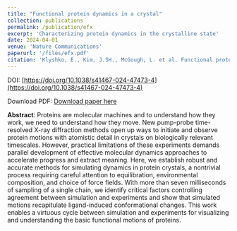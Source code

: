 ```yaml
---
title: "Functional protein dynamics in a crystal"
collection: publications
permalink: /publication/efx
excerpt: 'Characterizing protein dynamics in the crystalline state'
date: 2024-04-01
venue: 'Nature Communications'
paperurl: '/files/efx.pdf'
citation: 'Klyshko, E., Kim, J.SH., McGough, L. et al. Functional protein dynamics in a crystal. Nature Communications 15, 3244 (2024)'
---
```


DOI: [https://doi.org/10.1038/s41467-024-47473-4](https://doi.org/10.1038/s41467-024-47473-4)

Download PDF: [Download paper here](/files/efx.pdf)

**Abstract**: Proteins are molecular machines and to understand how they work, we need to understand how they move. New pump-probe time-resolved X-ray diffraction methods open up ways to initiate and observe protein motions with atomistic detail in crystals on biologically relevant timescales. However, practical limitations of these experiments demands parallel development of effective molecular dynamics approaches to accelerate progress and extract meaning. Here, we establish robust and accurate methods for simulating dynamics in protein crystals, a nontrivial process requiring careful attention to equilibration, environmental composition, and choice of force fields. With more than seven milliseconds of sampling of a single chain, we identify critical factors controlling agreement between simulation and experiments and show that simulated motions recapitulate ligand-induced conformational changes. This work enables a virtuous cycle between simulation and experiments for visualizing and understanding the basic functional motions of proteins.

